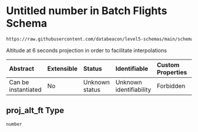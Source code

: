 # Untitled number in Batch Flights Schema

```txt
https://raw.githubusercontent.com/databeacon/level5-schemas/main/schemas/batch/flights.schema.json#/properties/proj_alt_ft
```

Altitude at 6 seconds projection in order to facilitate interpolations

| Abstract            | Extensible | Status         | Identifiable            | Custom Properties | Additional Properties | Access Restrictions | Defined In                                                                          |
| :------------------ | :--------- | :------------- | :---------------------- | :---------------- | :-------------------- | :------------------ | :---------------------------------------------------------------------------------- |
| Can be instantiated | No         | Unknown status | Unknown identifiability | Forbidden         | Allowed               | none                | [flights.schema.json\*](../../out/batch/flights.schema.json "open original schema") |

## proj\_alt\_ft Type

`number`

